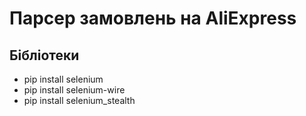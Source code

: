 # Парсер замовлень на AliExpress

## Бібліотеки
- pip install selenium
- pip install selenium-wire
- pip install selenium_stealth